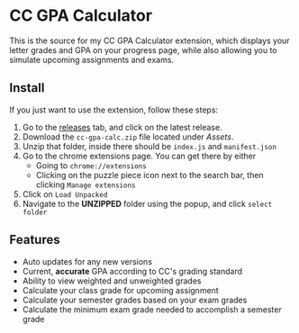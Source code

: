 # CC GPA Calculator

This is the source for my CC GPA Calculator extension, which displays your letter grades and GPA on your progress page, while also allowing you to simulate upcoming assignments and exams.

## Install

If you just want to use the extension, follow these steps:

1. Go to the [releases](https://github.com/Bagel03/CC-GPA-Calculator/releases) tab, and click on the latest release.
2. Download the `cc-gpa-calc.zip` file located under _Assets_.
3. Unzip that folder, inside there should be `index.js` and `manifest.json`
4. Go to the chrome extensions page. You can get there by either
    - Going to `chrome://extensions`
    - Clicking on the puzzle piece icon next to the search bar, then clicking `Manage extensions`
5. Click on `Load Unpacked`
6. Navigate to the **UNZIPPED** folder using the popup, and click `select folder`

## Features

-   Auto updates for any new versions
-   Current, **accurate** GPA according to CC's grading standard
-   Ability to view weighted and unweighted grades
-   Calculate your class grade for upcoming assignment
-   Calculate your semester grades based on your exam grades
-   Calculate the minimum exam grade needed to accomplish a semester grade
